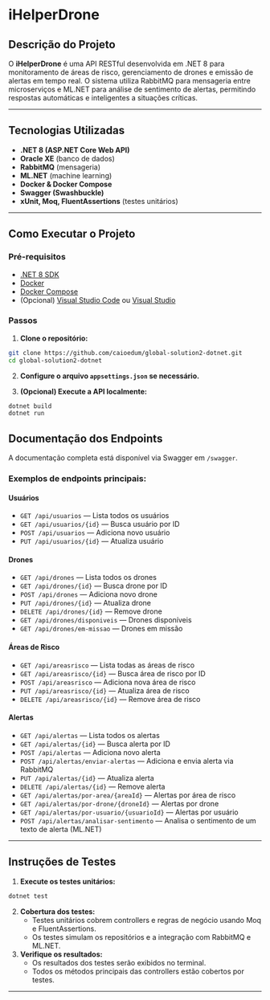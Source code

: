 # iHelperDrone

## Descrição do Projeto

O **iHelperDrone** é uma API RESTful desenvolvida em .NET 8 para monitoramento de áreas de risco, gerenciamento de drones e emissão de alertas em tempo real. O sistema utiliza RabbitMQ para mensageria entre microserviços e ML.NET para análise de sentimento de alertas, permitindo respostas automáticas e inteligentes a situações críticas.

---

## Tecnologias Utilizadas

- **.NET 8 (ASP.NET Core Web API)**
- **Oracle XE** (banco de dados)
- **RabbitMQ** (mensageria)
- **ML.NET** (machine learning)
- **Docker \& Docker Compose**
- **Swagger (Swashbuckle)**
- **xUnit, Moq, FluentAssertions** (testes unitários)

---

## Como Executar o Projeto

### Pré-requisitos

- [.NET 8 SDK](https://dotnet.microsoft.com/download)
- [Docker](https://www.docker.com/get-started)
- [Docker Compose](https://docs.docker.com/compose/)
- (Opcional) [Visual Studio Code](https://code.visualstudio.com/) ou [Visual Studio](https://visualstudio.microsoft.com/)


### Passos

1. **Clone o repositório:**

```bash
git clone https://github.com/caioedum/global-solution2-dotnet.git
cd global-solution2-dotnet
```

2. **Configure o arquivo `appsettings.json` se necessário.**

3. **(Opcional) Execute a API localmente:**

```bash
dotnet build
dotnet run
```

## Documentação dos Endpoints

A documentação completa está disponível via Swagger em `/swagger`.

### Exemplos de endpoints principais:

#### **Usuários**

- `GET /api/usuarios` — Lista todos os usuários
- `GET /api/usuarios/{id}` — Busca usuário por ID
- `POST /api/usuarios` — Adiciona novo usuário
- `PUT /api/usuarios/{id}` — Atualiza usuário


#### **Drones**

- `GET /api/drones` — Lista todos os drones
- `GET /api/drones/{id}` — Busca drone por ID
- `POST /api/drones` — Adiciona novo drone
- `PUT /api/drones/{id}` — Atualiza drone
- `DELETE /api/drones/{id}` — Remove drone
- `GET /api/drones/disponiveis` — Drones disponíveis
- `GET /api/drones/em-missao` — Drones em missão


#### **Áreas de Risco**

- `GET /api/areasrisco` — Lista todas as áreas de risco
- `GET /api/areasrisco/{id}` — Busca área de risco por ID
- `POST /api/areasrisco` — Adiciona nova área de risco
- `PUT /api/areasrisco/{id}` — Atualiza área de risco
- `DELETE /api/areasrisco/{id}` — Remove área de risco


#### **Alertas**

- `GET /api/alertas` — Lista todos os alertas
- `GET /api/alertas/{id}` — Busca alerta por ID
- `POST /api/alertas` — Adiciona novo alerta
- `POST /api/alertas/enviar-alertas` — Adiciona e envia alerta via RabbitMQ
- `PUT /api/alertas/{id}` — Atualiza alerta
- `DELETE /api/alertas/{id}` — Remove alerta
- `GET /api/alertas/por-area/{areaId}` — Alertas por área de risco
- `GET /api/alertas/por-drone/{droneId}` — Alertas por drone
- `GET /api/alertas/por-usuario/{usuarioId}` — Alertas por usuário
- `POST /api/alertas/analisar-sentimento` — Analisa o sentimento de um texto de alerta (ML.NET)

---

## Instruções de Testes

1. **Execute os testes unitários:**

```bash
dotnet test
```

2. **Cobertura dos testes:**
    - Testes unitários cobrem controllers e regras de negócio usando Moq e FluentAssertions.
    - Os testes simulam os repositórios e a integração com RabbitMQ e ML.NET.
3. **Verifique os resultados:**
    - Os resultados dos testes serão exibidos no terminal.
    - Todos os métodos principais das controllers estão cobertos por testes.

---


